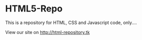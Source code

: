 # HTML5-Repo
This is a repository for HTML, CSS and Javascript code, only....

View our site on http://html-repository.tk
